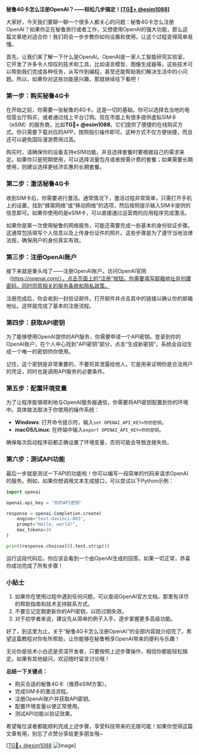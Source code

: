 **秘鲁4G卡怎么注册OpenAI？——轻松几步搞定！[[TG💪+ @esim1088](https://t.me/s/esim1088)]**

大家好，今天我们要聊一聊一个很多人都关心的问题：秘鲁4G卡怎么注册OpenAI？如果你正在秘鲁旅行或者工作，又想使用OpenAI的强大功能，那么这篇文章绝对适合你！我们将会一步步教你如何设置和使用，让这个过程变得简单易懂。

首先，让我们来了解一下什么是OpenAI。OpenAI是一家人工智能研究实验室，它开发了许多令人惊叹的技术和工具，比如语言模型、图像生成器等。这些技术可以帮助我们完成各种任务，从写作到编程，甚至还能帮助我们解决生活中的小问题。所以，如果你对这些功能感兴趣，那就继续往下看吧！

### 第一步：购买秘鲁4G卡

在开始之前，你需要一张秘鲁的4G卡。这是一切的基础。你可以选择去当地的电信营业厅购买，或者通过线上平台订购。现在市面上有很多提供虚拟SIM卡（eSIM）的服务商，比如**TG💪+ @esim1088**，它们提供了便捷的在线购买方式。你只需要下载对应的APP，按照指引操作即可。这种方式不仅方便快捷，而且还可以避免国际漫游费用过高。

购买时，请确保你的设备支持eSIM功能，并且选择套餐时要根据自己的需求来定。如果你只是短期使用，可以选择流量包月或者按需计费的套餐；如果需要长期使用，则建议选择更经济实惠的长期套餐。

### 第二步：激活秘鲁4G卡

收到SIM卡后，你需要进行激活。通常情况下，激活过程非常简单，只需打开手机上的设置，找到“蜂窝网络”或“移动网络”的选项，然后按照提示输入SIM卡提供的信息即可。如果你使用的是eSIM卡，可以直接通过运营商的应用程序完成激活。

如果你是第一次使用秘鲁的网络服务，可能还需要完成一些基本的身份验证步骤。这通常包括填写个人信息以及上传身份证件的照片。这些步骤是为了遵守当地法律法规，确保用户的身份真实有效。

### 第三步：注册OpenAI账户

接下来就是重头戏了——注册OpenAI账户。访问OpenAI官网（https://openai.com/），点击页面上的“注册”按钮。你需要填写邮箱地址并创建密码，同时同意相关的服务条款和隐私政策。

注册完成后，你会收到一封验证邮件。打开邮件并点击其中的链接以确认你的邮箱地址。这样就完成了基本的注册流程。

### 第四步：获取API密钥

为了能够使用OpenAI提供的API服务，你需要申请一个API密钥。登录到你的OpenAI账户，在个人中心找到“API密钥”部分，点击“生成新密钥”。系统会自动生成一个唯一的密钥供你使用。

记住，这个密钥是非常重要的，不要将其泄露给他人。它是用来证明你是合法用户的凭证，同时也是调用API服务的必要条件。

### 第五步：配置环境变量

为了让程序能够顺利地与OpenAI服务器通信，你需要将API密钥配置到你的环境中。具体做法取决于你使用的操作系统：

- **Windows**: 打开命令提示符，输入`set OPENAI_API_KEY=你的密钥`。
- **macOS/Linux**: 在终端中输入`export OPENAI_API_KEY=你的密钥`。

确保每次启动程序前都正确设置了环境变量，否则可能会导致连接失败。

### 第六步：测试API功能

最后一步就是测试一下API的功能啦！你可以编写一段简单的代码来请求OpenAI的服务。例如，如果你想调用文本生成接口，可以尝试以下Python示例：

```python
import openai

openai.api_key = '你的API密钥'

response = openai.Completion.create(
    engine="text-davinci-003",
    prompt="Hello, world!",
    max_tokens=10
)

print(response.choices[0].text.strip())
```

运行这段代码后，你应该会看到一个由OpenAI生成的回答。如果一切正常，恭喜你成功完成了所有步骤！

### 小贴士

1. 如果你在使用过程中遇到任何问题，可以查阅OpenAI官方文档，那里有详尽的帮助指南和技术支持联系方式。
2. 不要忘记定期更新你的API密钥，以防过期失效。
3. 对于初学者来说，建议先从简单的例子入手，逐步掌握更多高级功能。

好了，到这里为止，关于“秘鲁4G卡怎么注册OpenAI”的全部内容就介绍完了。希望这篇教程对你有所帮助，让你能够在秘鲁畅享OpenAI带来的便利与乐趣！

无论你是技术小白还是资深开发者，只要按照上述步骤操作，相信你都能轻松搞定。如果有其他疑问，欢迎随时留言讨论哦！

**总结一下关键点：**
- 购买合适的秘鲁4G卡（推荐eSIM方案）。
- 完成SIM卡的激活流程。
- 注册OpenAI账户并获取API密钥。
- 配置环境变量以便正常使用。
- 测试API功能以验证效果。

希望每位读者都能顺利完成上述步骤，享受科技带来的无限可能！如果你觉得这篇文章有用，别忘了点赞分享给更多朋友哦~

[[TG💪+ @esim1088](https://t.me/s/esim1088) ![Image](https://i.postimg.cc/4NQfJmqS/Snipaste-2025-05-13-00-14-12.png)]
